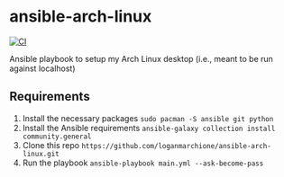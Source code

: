 # ansible-arch-linux

[![CI](https://github.com/loganmarchione/ansible-arch-linux/actions/workflows/main.yml/badge.svg)](https://github.com/loganmarchione/ansible-arch-linux/actions/workflows/main.yml)

Ansible playbook to setup my Arch Linux desktop (i.e., meant to be run against localhost)

## Requirements

1. Install the necessary packages `sudo pacman -S ansible git python`
1. Install the Ansible requirements `ansible-galaxy collection install community.general`
1. Clone this repo `https://github.com/loganmarchione/ansible-arch-linux.git`
1. Run the playbook `ansible-playbook main.yml --ask-become-pass`

